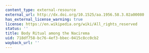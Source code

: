 ```yaml
---
content_type: external-resource
external_url: http://dx.doi.org/10.1525/aa.1956.58.3.02a00080
has_external_license_warning: true
license: https://en.wikipedia.org/wiki/All_rights_reserved
status: ''
title: Body Ritual among the Nacirema
uid: 718df758-bc76-4ef3-bbec-0415c8cc0cb2
wayback_url: ''
---
```


